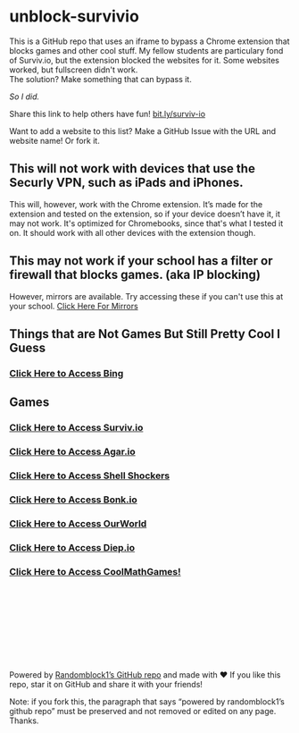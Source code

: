 # unblock-survivio
This is a GitHub repo that uses an iframe to bypass a Chrome extension that blocks games and other cool stuff. My fellow students are particulary fond of Surviv.io, but the extension blocked the websites for it. Some websites worked, but fullscreen didn't work.
<br>
The solution? Make something that can bypass it.
<br>

*So I did.*

Share this link to help others have fun! [bit.ly/surviv-io](http://bit.ly/surviv-io)

Want to add a website to this list? Make a GitHub Issue with the URL and website name! Or fork it.


## This will not work with devices that use the Securly VPN, such as iPads and iPhones.
This will, however, work with the Chrome extension. It’s made for the extension and tested on the extension, so if your device doesn’t have it, it may not work. It's optimized for Chromebooks, since that's what I tested it on. It should work with all other devices with the extension though.
## This may not work if your school has a filter or firewall that blocks games. (aka IP blocking)
However, mirrors are available. Try accessing these if you can't use this at your school. [Click Here For Mirrors](https://randomblock1.github.io/unblock-survivio/mirrors.txt)


## Things that are Not Games But Still Pretty Cool I Guess
### [Click Here to Access Bing](https://randomblock1.github.io/unblock-survivio/bing.html "Note: you can’t click links")

## Games
### [Click Here to Access Surviv.io](https://randomblock1.github.io/unblock-survivio/survivio.html "Surviv.io Unblocked!")
### [Click Here to Access Agar.io](https://randomblock1.github.io/unblock-survivio/agar.html "Agar.io Unblocked!")
### [Click Here to Access Shell Shockers](https://randomblock1.github.io/unblock-survivio/shellshockers.html "Shell Shockers Unblocked!")
### [Click Here to Access Bonk.io](https://randomblock1.github.io/unblock-survivio/bonk.html "Bonk.io Unblocked!")
### [Click Here to Access OurWorld](https://randomblock1.github.io/unblock-survivio/ourworld.html "OurWorld Unblocked!")
### [Click Here to Access Diep.io](https://randomblock1.github.io/unblock-survivio/diep.html "Diep.io Unblocked!")
### [Click Here to Access CoolMathGames!](https://randomblock1.github.io/unblock-survivio/coolmathgames.html "ah, the good old days")
<br><br><br><br><br><br><br><br>

Powered by [Randomblock1’s GitHub repo](https://github.com/Randomblock1/unblock-survivio "GitHub: where all the cool kids hang out") and made with ❤️
If you like this repo, star it on GitHub and share it with your friends!

Note: if you fork this, the paragraph that says “powered by randomblock1’s github repo” must be preserved and not removed or edited on any page. Thanks.
